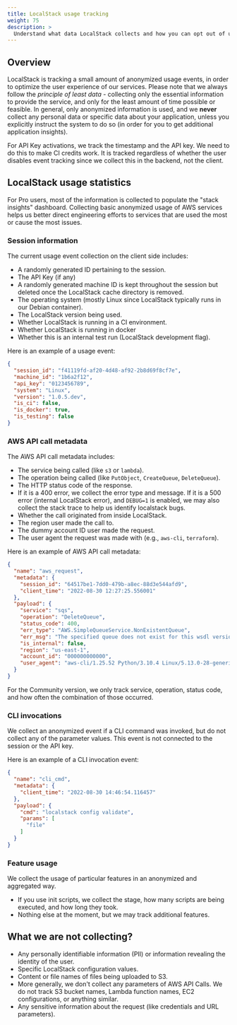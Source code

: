 ```yaml
---
title: LocalStack usage tracking
weight: 75
description: >
  Understand what data LocalStack collects and how you can opt out of usage tracking.
---
```


## Overview
LocalStack is tracking a small amount of anonymized usage events, in order to optimize the user experience of our services. Please note that we always follow the _principle of least data_ - collecting only the essential information to provide the service, and only for the least amount of time possible or feasible. In general, only anonymized information is used, and we **never** collect any personal data or specific data about your application, unless you explicitly instruct the system to do so (in order for you to get additional application insights).

For API Key activations, we track the timestamp and the API key. We need to do this to make CI credits work. It is tracked regardless of whether the user disables event tracking since we collect this in the backend, not the client.

## LocalStack usage statistics

For Pro users, most of the information is collected to populate the "stack insights" dashboard. Collecting basic anonymized usage of AWS services helps us better direct engineering efforts to services that are used the most or cause the most issues.

### Session information

The current usage event collection on the client side includes:

- A randomly generated ID pertaining to the session.
- The API Key (if any)
- A randomly generated machine ID is kept throughout the session but deleted once the LocalStack cache directory is removed.
- The operating system (mostly Linux since LocalStack typically runs in our Debian container).
- The LocalStack version being used.
- Whether LocalStack is running in a CI environment.
- Whether LocalStack is running in docker
- Whether this is an internal test run (LocalStack development flag).

Here is an example of a usage event:

```json
{
  "session_id": "f41119fd-af20-4d48-af92-2b8d69f8cf7e",
  "machine_id": "1b6a2f12",
  "api_key": "0123456789",
  "system": "Linux",
  "version": "1.0.5.dev",
  "is_ci": false,
  "is_docker": true,
  "is_testing": false
}
```

### AWS API call metadata

The AWS API call metadata includes:

- The service being called (like `s3` or `lambda`).
- The operation being called (like `PutObject`, `CreateQueue`, `DeleteQueue`).
- The HTTP status code of the response.
- If it is a 400 error, we collect the error type and message. If it is a 500 error (internal LocalStack error), and `DEBUG=1` is enabled, we may also collect the stack trace to help us identify localstack bugs.
- Whether the call originated from inside LocalStack.
- The region user made the call to.
- The dummy account ID user made the request.
- The user agent the request was made with (e.g., `aws-cli`, `terraform`).

Here is an example of AWS API call metadata:

```json 
{
  "name": "aws_request",
  "metadata": {
    "session_id": "64517be1-7dd0-479b-a8ec-88d3e544afd9",
    "client_time": "2022-08-30 12:27:25.556001"
  },
  "payload": {
    "service": "sqs",
    "operation": "DeleteQueue",
    "status_code": 400,
    "err_type": "AWS.SimpleQueueService.NonExistentQueue",
    "err_msg": "The specified queue does not exist for this wsdl version.",
    "is_internal": false,
    "region": "us-east-1",
    "account_id": "000000000000",
    "user_agent": "aws-cli/1.25.52 Python/3.10.4 Linux/5.13.0-28-generic awscrt/0.14.0 botocore/1.27.52"
  }
}
```

For the Community version, we only track service, operation, status code, and how often the combination of those occurred.

### CLI invocations

We collect an anonymized event if a CLI command was invoked, but do not collect any of the parameter values. This event is not connected to the session or the API key.

Here is an example of a CLI invocation event:

```json
{
  "name": "cli_cmd",
  "metadata": {
    "client_time": "2022-08-30 14:46:54.116457"
  },
  "payload": {
    "cmd": "localstack config validate",
    "params": [
      "file"
    ]
  }
}
```

### Feature usage

We collect the usage of particular features in an anonymized and aggregated way.

- If you use init scripts, we collect the stage, how many scripts are being executed, and how long they took.
- Nothing else at the moment, but we may track additional features.

## What we are not collecting? 

- Any personally identifiable information (PII) or information revealing the identity of the user.
- Specific LocalStack configuration values.
- Content or file names of files being uploaded to S3.
- More generally, we don't collect any parameters of AWS API Calls. We do not track S3 bucket names, Lambda function names, EC2 configurations, or anything similar.
- Any sensitive information about the request (like credentials and URL parameters).


